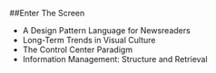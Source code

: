 ##Enter The Screen

* A Design Pattern Language for Newsreaders
* Long-Term Trends in Visual Culture
* The Control Center Paradigm
* Information Management: Structure and Retrieval
